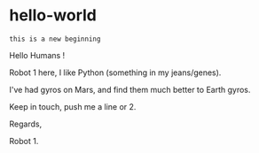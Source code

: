 # hello-world
    this is a new beginning

Hello Humans !

Robot 1 here,  I like Python (something in my jeans/genes).

I've had gyros on Mars, and find them much better to Earth gyros.

Keep in touch, push me a line or 2.

Regards,

Robot 1.
